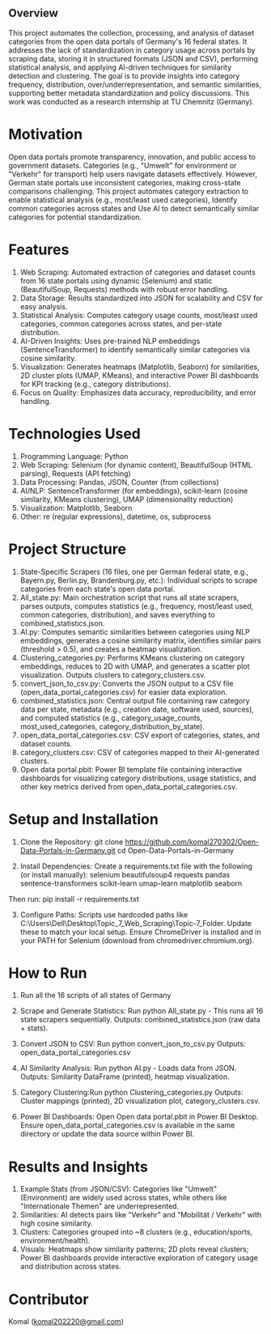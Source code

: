 ## Overview
This project automates the collection, processing, and analysis of dataset categories from the open data portals of Germany's 16 federal states. It addresses the lack of standardization in category usage across portals by scraping data, storing it in structured formats (JSON and CSV), performing statistical analysis, and applying AI-driven techniques for similarity detection and clustering. The goal is to provide insights into category frequency, distribution, over/underrepresentation, and semantic similarities, supporting better metadata standardization and policy discussions.
This work was conducted as a research internship at TU Chemnitz (Germany).

# Motivation 
Open data portals promote transparency, innovation, and public access to government datasets. Categories (e.g., "Umwelt" for environment or "Verkehr" for transport) help users navigate datasets effectively. However, German state portals use inconsistent categories, making cross-state comparisons challenging. This project automates category extraction to enable statistical analysis (e.g., most/least used categories), Identify common categories across states and Use AI to detect semantically similar categories for potential standardization.

# Features
1. Web Scraping: Automated extraction of categories and dataset counts from 16 state portals using dynamic (Selenium) and static (BeautifulSoup, Requests) methods with robust error handling.
2. Data Storage: Results standardized into JSON for scalability and CSV for easy analysis.
3. Statistical Analysis: Computes category usage counts, most/least used categories, common categories across states, and per-state distribution.
4. AI-Driven Insights: Uses pre-trained NLP embeddings (SentenceTransformer) to identify semantically similar categories via cosine similarity.
5. Visualization: Generates heatmaps (Matplotlib, Seaborn) for similarities, 2D cluster plots (UMAP, KMeans), and interactive Power BI dashboards for KPI tracking (e.g., category distributions).
6. Focus on Quality: Emphasizes data accuracy, reproducibility, and error handling.

# Technologies Used
1. Programming Language: Python
2. Web Scraping: Selenium (for dynamic content), BeautifulSoup (HTML parsing), Requests (API fetching)
3. Data Processing: Pandas, JSON, Counter (from collections)
4. AI/NLP: SentenceTransformer (for embeddings), scikit-learn (cosine similarity, KMeans clustering), UMAP (dimensionality reduction)
5. Visualization: Matplotlib, Seaborn
6. Other: re (regular expressions), datetime, os, subprocess

# Project Structure 
1. State-Specific Scrapers (16 files, one per German federal state, e.g., Bayern.py, Berlin.py, Brandenburg.py, etc.): Individual scripts to scrape categories from each state's open data portal.
2. All_state.py: Main orchestration script that runs all state scrapers, parses outputs, computes statistics (e.g., frequency, most/least used, common categories, distribution), and saves everything to combined_statistics.json.
3. AI.py: Computes semantic similarities between categories using NLP embeddings, generates a cosine similarity matrix, identifies similar pairs (threshold > 0.5), and creates a heatmap visualization.
4. Clustering_categories.py: Performs KMeans clustering on category embeddings, reduces to 2D with UMAP, and generates a scatter plot visualization. Outputs clusters to category_clusters.csv.
5. convert_json_to_csv.py: Converts the JSON output to a CSV file (open_data_portal_categories.csv) for easier data exploration.
6. combined_statistics.json: Central output file containing raw category data per state, metadata (e.g., creation date, software used, sources), and computed statistics (e.g., category_usage_counts, most_used_categories, category_distribution_by_state).
7. open_data_portal_categories.csv: CSV export of categories, states, and dataset counts.
8. category_clusters.csv: CSV of categories mapped to their AI-generated clusters.
9. Open data portal.pbit: Power BI template file containing interactive dashboards for visualizing category distributions, usage statistics, and other key metrics derived from open_data_portal_categories.csv.

# Setup and Installation
1. Clone the Repository: git clone https://github.com/komal270302/Open-Data-Portals-in-Germany.git
                         cd Open-Data-Portals-in-Germany

2. Install Dependencies: Create a requirements.txt file with the following (or install manually):
   selenium
   beautifulsoup4
   requests
   pandas
   sentence-transformers
   scikit-learn
   umap-learn
   matplotlib
   seaborn

Then run: pip install -r requirements.txt

3. Configure Paths: Scripts use hardcoded paths like C:\Users\Dell\Desktop\Topic_7_Web_Scraping\Topic-7_Folder. Update these to match your local setup. Ensure ChromeDriver is installed and in your PATH for Selenium (download from chromedriver.chromium.org).

# How to Run
1. Run all the 16 scripts of all states of Germany 

2. Scrape and Generate Statistics: Run python All_state.py - This runs all 16 state scrapers sequentially.
Outputs: combined_statistics.json (raw data + stats).

3. Convert JSON to CSV: Run python convert_json_to_csv.py
Outputs: open_data_portal_categories.csv

4. AI Similarity Analysis: Run python AI.py - Loads data from JSON.
Outputs: Similarity DataFrame (printed), heatmap visualization.

5. Category Clustering:Run python Clustering_categories.py
Outputs: Cluster mappings (printed), 2D visualization plot, category_clusters.csv.

6. Power BI Dashboards: Open Open data portal.pbit in Power BI Desktop. Ensure open_data_portal_categories.csv is available in the same directory or update the data source within Power BI.

# Results and Insights 
1. Example Stats (from JSON/CSV): Categories like "Umwelt" (Environment) are widely used across states, while others like "Internationale Themen" are underrepresented.
2. Similarities: AI detects pairs like "Verkehr" and "Mobilität / Verkehr" with high cosine similarity.
3. Clusters: Categories grouped into ~8 clusters (e.g., education/sports, environment/health).
4. Visuals: Heatmaps show similarity patterns; 2D plots reveal clusters; Power BI dashboards provide interactive exploration of category usage and distribution across states.

# Contributor
Komal (komal202220@gmail.com)

